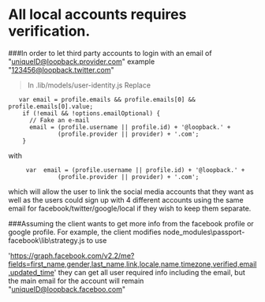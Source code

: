 # All local accounts requires verification. 
###In order to let third party accounts to login with an email of "uniqueID@loopback.provider.com" example "123456@loopback.twitter.com" 

> In .lib/models/user-identity.js
Replace 
```
   var email = profile.emails && profile.emails[0] && profile.emails[0].value;
    if (!email && !options.emailOptional) {
      // Fake an e-mail
      email = (profile.username || profile.id) + '@loopback.' +
              (profile.provider || provider) + '.com';
    }
```
with
```
     var  email = (profile.username || profile.id) + '@loopback.' +
              (profile.provider || provider) + '.com'; 
```
which will allow the user to link the social media accounts that they want as well as the users could sign up with 4 different accounts using the same email for facebook/twitter/google/local if they wish to keep them separate. 

###Assuming the client wants to get more info from the facebook profile or google profile. For example, the client modifies node_modules\passport-facebook\lib\strategy.js to use 

'https://graph.facebook.com/v2.2/me?fields=first_name,gender,last_name,link,locale,name,timezone,verified,email,updated_time'
they can get all user required info including the email, but the main email for the account will remain "uniqueID@loopback.faceboo.com"
